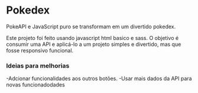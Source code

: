 # Pokedex
PokeAPI e JavaScript puro se transformam em um divertido pokedex.

Este projeto foi feito  usando javascript html basico e sass. O objetivo é consumir uma API e aplicá-lo a um projeto simples e divertido,
mas que fosse responsivo funcional.


<h3>Ideias para melhorias</h3>
-Adcionar funcionalidades aos outros botões.
-Usar mais dados da API para novas funcionadodades

